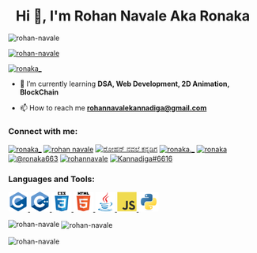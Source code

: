 <h1 align="center">Hi 👋, I'm Rohan Navale Aka Ronaka</h1>
<p align="left"> <img src="https://komarev.com/ghpvc/?username=rohan-navale&label=Profile%20views&color=0e75b6&style=flat" alt="rohan-navale" /> </p>

<p align="left"> <a href="https://github.com/ryo-ma/github-profile-trophy"><img src="https://github-profile-trophy.vercel.app/?username=rohan-navale" alt="rohan-navale" /></a> </p>

<p align="left"> <a href="https://twitter.com/ronaka_" target="blank"><img src="https://img.shields.io/twitter/follow/ronaka_?logo=twitter&style=for-the-badge" alt="ronaka_" /></a> </p>

- 🌱 I’m currently learning **DSA, Web Development, 2D Animation, BlockChain**

- 📫 How to reach me **rohannavalekannadiga@gmail.com**

<h3 align="left">Connect with me:</h3>
<p align="left">
<a href="https://twitter.com/ronaka_" target="blank"><img align="center" src="https://raw.githubusercontent.com/rahuldkjain/github-profile-readme-generator/master/src/images/icons/Social/twitter.svg" alt="ronaka_" height="30" width="40" /></a>
<a href="https://linkedin.com/in/rohan navale" target="blank"><img align="center" src="https://raw.githubusercontent.com/rahuldkjain/github-profile-readme-generator/master/src/images/icons/Social/linked-in-alt.svg" alt="rohan navale" height="30" width="40" /></a>
<a href="https://fb.com/ರೋಹನ್ ನವಲೆ ಕನ್ನಡಿಗ" target="blank"><img align="center" src="https://raw.githubusercontent.com/rahuldkjain/github-profile-readme-generator/master/src/images/icons/Social/facebook.svg" alt="ರೋಹನ್ ನವಲೆ ಕನ್ನಡಿಗ" height="30" width="40" /></a>
<a href="https://instagram.com/ronaka._" target="blank"><img align="center" src="https://raw.githubusercontent.com/rahuldkjain/github-profile-readme-generator/master/src/images/icons/Social/instagram.svg" alt="ronaka._" height="30" width="40" /></a>
<a href="https://www.youtube.com/c/ronaka" target="blank"><img align="center" src="https://raw.githubusercontent.com/rahuldkjain/github-profile-readme-generator/master/src/images/icons/Social/youtube.svg" alt="ronaka" height="30" width="40" /></a>
<a href="https://www.hackerearth.com/@ronaka663" target="blank"><img align="center" src="https://raw.githubusercontent.com/rahuldkjain/github-profile-readme-generator/master/src/images/icons/Social/hackerearth.svg" alt="@ronaka663" height="30" width="40" /></a>
<a href="https://auth.geeksforgeeks.org/user/rohannavale" target="blank"><img align="center" src="https://raw.githubusercontent.com/rahuldkjain/github-profile-readme-generator/master/src/images/icons/Social/geeks-for-geeks.svg" alt="rohannavale" height="30" width="40" /></a>
<a href="https://discord.gg/Kannadiga#6616" target="blank"><img align="center" src="https://raw.githubusercontent.com/rahuldkjain/github-profile-readme-generator/master/src/images/icons/Social/discord.svg" alt="Kannadiga#6616" height="30" width="40" /></a>
</p>

<h3 align="left">Languages and Tools:</h3>
<p align="left"> <a href="https://www.cprogramming.com/" target="_blank" rel="noreferrer"> <img src="https://raw.githubusercontent.com/devicons/devicon/master/icons/c/c-original.svg" alt="c" width="40" height="40"/> </a> <a href="https://www.w3schools.com/cpp/" target="_blank" rel="noreferrer"> <img src="https://raw.githubusercontent.com/devicons/devicon/master/icons/cplusplus/cplusplus-original.svg" alt="cplusplus" width="40" height="40"/> </a> <a href="https://www.w3schools.com/css/" target="_blank" rel="noreferrer"> <img src="https://raw.githubusercontent.com/devicons/devicon/master/icons/css3/css3-original-wordmark.svg" alt="css3" width="40" height="40"/> </a> <a href="https://www.w3.org/html/" target="_blank" rel="noreferrer"> <img src="https://raw.githubusercontent.com/devicons/devicon/master/icons/html5/html5-original-wordmark.svg" alt="html5" width="40" height="40"/> </a> <a href="https://www.java.com" target="_blank" rel="noreferrer"> <img src="https://raw.githubusercontent.com/devicons/devicon/master/icons/java/java-original.svg" alt="java" width="40" height="40"/> </a> <a href="https://developer.mozilla.org/en-US/docs/Web/JavaScript" target="_blank" rel="noreferrer"> <img src="https://raw.githubusercontent.com/devicons/devicon/master/icons/javascript/javascript-original.svg" alt="javascript" width="40" height="40"/> </a> <a href="https://www.python.org" target="_blank" rel="noreferrer"> <img src="https://raw.githubusercontent.com/devicons/devicon/master/icons/python/python-original.svg" alt="python" width="40" height="40"/> </a> </p>

<p><img align="left" src="https://github-readme-stats.vercel.app/api/top-langs?username=rohan-navale&show_icons=true&locale=en&layout=compact" alt="rohan-navale" /></p>

<p>&nbsp;<img align="center" src="https://github-readme-stats.vercel.app/api?username=rohan-navale&show_icons=true&locale=en" alt="rohan-navale" /></p>

<p><img align="center" src="https://github-readme-streak-stats.herokuapp.com/?user=rohan-navale&" alt="rohan-navale" /></p>
